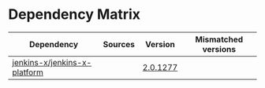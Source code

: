 # Dependency Matrix

Dependency | Sources | Version | Mismatched versions
---------- | ------- | ------- | -------------------
[jenkins-x/jenkins-x-platform](https://github.com/jenkins-x/jenkins-x-platform.git) |  | [2.0.1277](https://github.com/jenkins-x/jenkins-x-platform/releases/tag/v2.0.1277) | 

